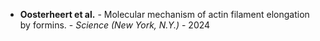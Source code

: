 - **Oosterheert et al.** - Molecular mechanism of actin filament elongation by formins. - *Science (New York, N.Y.)* - 2024